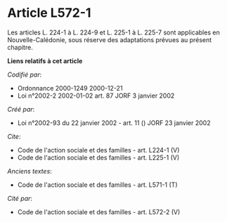 # Article L572-1

Les articles L. 224-1 à L. 224-9 et L. 225-1 à L. 225-7 sont applicables en Nouvelle-Calédonie, sous réserve des adaptations
prévues au présent chapitre.

**Liens relatifs à cet article**

_Codifié par_:

  - Ordonnance 2000-1249 2000-12-21
  - Loi n°2002-2 2002-01-02 art. 87 JORF 3 janvier 2002

_Créé par_:

  - Loi n°2002-93 du 22 janvier 2002 - art. 11 () JORF 23 janvier 2002

_Cite_:

  - Code de l'action sociale et des familles - art. L224-1 (V)
  - Code de l'action sociale et des familles - art. L225-1 (V)

_Anciens textes_:

  - Code de l'action sociale et des familles - art. L571-1 (T)

_Cité par_:

  - Code de l'action sociale et des familles - art. L572-2 (V)

